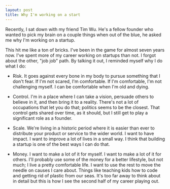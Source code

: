 ```yaml
---
layout: post
title: Why I'm working on a start
---
```


Recently, I sat down with my friend Tim Wu. He's a fellow founder who wanted to pick my brain on a couple things when out of the blue, he asked me why I'm working on a startup.

This hit me like a ton of bricks. I've been in the game for almost seven years now. I've spent more of my career working on startups than not. I forgot about the other, "job job" path. By talking it out, I reminded myself why I do what I do:

* Risk. It goes against every bone in my body to pursue something that I don't fear. If I'm not scared, I'm comfortable. If I'm comfortable, I'm not challenging myself. I can be comfortable when I'm old and dying. 

* Control. I'm in a place where I can take a vision, persuade others to believe in it, and then bring it to a reality. There's not a lot of occupations that let you do that; politics seems to be the closest. That control gets shared over time, as it should, but I still get to play a significant role as a founder.

* Scale. We're living in a historic period where it is easier than ever to distribute your product or service to the wider world. I want to have impact. I want to improve a lot of lives in a small way. I think that building a startup is one of the best ways I can do that. 

* Money. I want to make a lot of it for myself. I want to make a lot of it for others. I'll probably use some of the money for a better lifestyle, but not much; I live a pretty comfortable life. I want to use the rest to move the needle on causes I care about. Things like teaching kids how to code and getting rid of plastic from our seas. It's too far away to think about in detail but this is how I see the second half of my career playing out.
